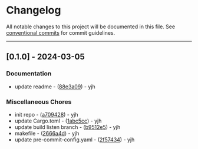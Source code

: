 # Changelog

All notable changes to this project will be documented in this file. See [conventional commits](https://www.conventionalcommits.org/) for commit guidelines.

---
## [0.1.0] - 2024-03-05

### Documentation

- update readme - ([88e3a09](https://github.com/commit/88e3a098b28da32b48f9102007f5dd6b27fc81f3)) - yjh

### Miscellaneous Chores

- init repo - ([a709428](https://github.com/commit/a709428bd08dbe8489c637d47223b79ef98ced7c)) - yjh
- update Cargo.toml - ([1abc5cc](https://github.com/commit/1abc5ccf5fa07e7ba97487262de691ddcf2383b8)) - yjh
- update build listen branch - ([b9512e5](https://github.com/commit/b9512e5bb5e90d6ce57ecf96928dfeda537906c9)) - yjh
- makefile - ([2666a4d](https://github.com/commit/2666a4dcc0099852317d7f11f3c7a3717fe1700b)) - yjh
- update pre-commit-config.yaml - ([2f57434](https://github.com/commit/2f57434851fc5047cfd41725450efade5f6ee42c)) - yjh

<!-- generated by git-cliff -->
